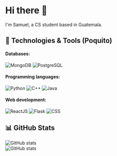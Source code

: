 # Hi there 👋

I'm Samuel, a CS student based in Guatemala. 
<!---
<br/> ![Profile views](https://gpvc.arturio.dev/chamale-rac)
-->

## 🔧 Technologies & Tools (Poquito)

#### Databases:
![MongoDB](https://img.shields.io/badge/-MongoDB-green?style=for-the-badge&logo=mongodb)
![PostgreSQL](https://img.shields.io/badge/-PostgreSQL-336791?style=for-the-badge&logo=postgresql&logoColor=white)
#### Programming languages:
![Python](https://img.shields.io/badge/-Python-blue?style=for-the-badge&logo=python)
![C++](https://img.shields.io/badge/-C++-00599C?style=for-the-badge&logo=c%2B%2B)
![Java](https://img.shields.io/badge/-Java-007396?style=for-the-badge&logo=java)
#### Web development:
![ReactJS](https://img.shields.io/badge/-ReactJS-61DAFB?style=for-the-badge&logo=react&logoColor=white)
![Flask](https://img.shields.io/badge/-Flask-black?style=for-the-badge&logo=flask)
![CSS](https://img.shields.io/badge/-CSS3-1572B6?style=for-the-badge&logo=css3)

## 📊 GitHub Stats

![GitHub stats](https://github-readme-streak-stats.herokuapp.com/?user=chamale-rac&layout=compact&theme=dark) 
</br>
![GitHub stats](https://github-readme-stats.vercel.app/api/top-langs/?username=chamale-rac&layout=compact&theme=dark)

